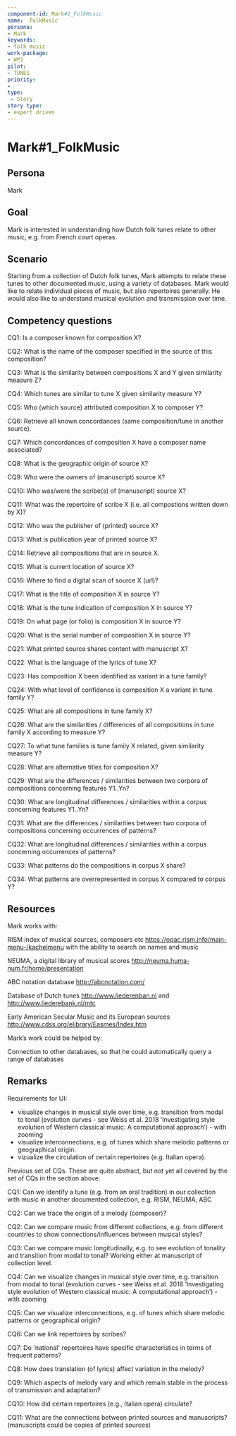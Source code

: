 ```yaml
---
component-id: Mark#1_FolkMusic
name:  FolkMusic 
persona: 
- Mark
keywords: 
- folk music
work-package:
- WP2
pilot:
- TUNES
priority:
- 
type:
 - Story
story type:
- expert driven
---
```



# Mark#1_FolkMusic

## Persona

Mark

## Goal

Mark is interested in understanding how Dutch folk tunes relate to other music, e.g. from French court operas.

## Scenario

Starting from a collection of Dutch folk tunes, Mark attempts to relate these tunes to other documented music, using a variety of databases.  Mark would like to relate individual pieces of music, but also repertoires generally.  He would also like to understand musical evolution and transmission over time.

## Competency questions

CQ1: Is a composer known for composition X? 

CQ2: What is the name of the composer specified in the source of this composition? 

CQ3: What is the similarity between compositions X and Y given similarity measure Z? 

CQ4: Which tunes are similar to tune X given similarity measure Y?

CQ5: Who (which source) attributed composition X to composer Y?

CQ6: Retrieve all known concordances (same composition/tune in another source).

CQ7: Which concordances of composition X have a composer name associated?

CQ8: What is the geographic origin of source X? 

CQ9: Who were the owners of (manuscript) source X? 

CQ10: Who was/were the scribe(s) of (manuscript) source X?

CQ11: What was the repertoire of scribe X (i.e. all compostions written down by X)? 

CQ12: Who was the publisher of (printed) source X? 

CQ13: What is publication year of printed source X? 

CQ14: Retrieve all compositions that are in source X. 

CQ15: What is current location of source X? 

CQ16: Where to find a digital scan of source X (url)? 

CQ17: What is the title of composition X in source Y? 

CQ18: What is the tune indication of composition X in source Y?

CQ19: On what page (or folio) is composition X in source Y? 

CQ20: What is the serial number of composition X in source Y? 

CQ21: What printed source shares content with manuscript X?

CQ22: What is the language of the lyrics of tune X?

CQ23: Has composition X been identified as variant in a tune family? 

CQ24: With what level of confidence is composition X a variant in tune family Y? 

CQ25: What are all compositions in tune family X? 

CQ26: What are the similarities / differences of all compositions in tune family X according to measure Y?

CQ27: To what tune families is tune family X related, given similarity measure Y? 

CQ28: What are alternative titles for composition X? 

CQ29: What are the differences / similarities between two corpora of compositions concerning features Y1..Yn? 

CQ30: What are longitudinal differences / similarities within a corpus concerning features Y1..Yn?

CQ31: What are the differences / similarities between two corpora of compositions concerning occurrences of patterns? 

CQ32: What are longitudinal differences / similarities within a corpus concerning occurrences of patterns?

CQ33: What patterns do the compositions in corpus X share?

CQ34: What patterns are overrepresented in corpus X compared to corpus Y?

## Resources

Mark works with:

RISM index of musical sources, composers etc https://opac.rism.info/main-menu-/kachelmenu with the ability to search on names and music

NEUMA, a digital library of musical scores http://neuma.huma-num.fr/home/presentation 

ABC notation database http://abcnotation.com/ 

Database of Dutch tunes http://www.liederenban.nl and http://www.liederebank.nl/mtc

Early American Secular Music and its European sources http://www.cdss.org/elibrary/Easmes/Index.htm

Mark’s work could be helped by:

Connection to other databases, so that he could automatically query a range of databases

## Remarks

Requirements for UI:
- visualize changes in musical style over time, e.g. transition from modal to tonal (evolution curves - see Weiss et al. 2018 ‘Investigating style evolution of Western classical music: A computational approach’) - with zooming
- visualize interconnections, e.g. of tunes which share melodic patterns or geographical origin.
- vizualize the circulation of certain repertoires (e.g. Italian opera).

Previous set of CQs. These are quite abstract, but not yet all covered by the set of CQs in the section above.

CQ1: Can we identify a tune (e.g. from an oral tradition) in our collection with music in another documented collection, e.g. RISM, NEUMA, ABC

CQ2: Can we trace the origin of a melody (composer)?

CQ2: Can we compare music from different collections, e.g. from different countries to show connections/influences between musical styles?

CQ3: Can we compare music longitudinally, e.g. to see evolution of tonality and transition from modal to tonal? Working either at manuscript of collection level.

CQ4: Can we visualize changes in musical style over time, e.g. transition from modal to tonal (evolution curves - see Weiss et al. 2018 ‘Investigating style evolution of Western classical music: A computational approach’) - with zooming

CQ5: Can we visualize interconnections, e.g. of tunes which share melodic patterns or geographical origin?

CQ6: Can we link repertoires by scribes?

CQ7: Do 'national' repertoires have specific characteristics in terms of frequent patterns?

CQ8: How does translation (of lyrics) affect variation in the melody?

CQ9: Which aspects of melody vary and which remain stable in the process of transmission and adaptation?

CQ10: How did certain repertoires (e.g., Italian opera) circulate?

CQ11: What are the connections between printed sources and manuscripts? (manuscripts could be copies of printed sources)